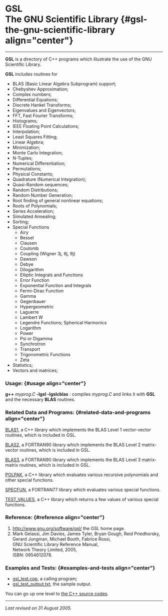 GSL\
The GNU Scientific Library {#gsl-the-gnu-scientific-library align="center"}
==========================

------------------------------------------------------------------------

**GSL** is a directory of C++ programs which illustrate the use of the
GNU Scientific Library.

**GSL** includes routines for

-   BLAS (Basic Linear Algebra Subprogram) support;
-   Chebyshev Approximation;
-   Complex numbers;
-   Differential Equations;
-   Discrete Hankel Transforms;
-   Eigenvalues and Eigenvectors;
-   FFT, Fast Fourier Transforms;
-   Histograms;
-   IEEE Floating Point Calculations;
-   Interpolation;
-   Least Squares Fitting;
-   Linear Algebra;
-   Minimization;
-   Monte Carlo Integration;
-   N-Tuples;
-   Numerical Differentiation;
-   Permutations;
-   Physical Constants;
-   Quadrature (Numerical Integration);
-   Quasi-Random sequences;
-   Random Distributions;
-   Random Number Generation;
-   Root finding of general nonlinear equations;
-   Roots of Polynomials;
-   Series Acceleration;
-   Simulated Annealing;
-   Sorting;
-   Special Functions
    -   Airy
    -   Bessel
    -   Clausen
    -   Coulomb
    -   Coupling (Wigner 3j, 6j, 9j)
    -   Dawson
    -   Debye
    -   Dilogarithm
    -   Elliptic Integrals and Functions
    -   Error Function
    -   Exponential Function and Integrals
    -   Fermi-Dirac Function
    -   Gamma
    -   Gegenbauer
    -   Hypergeometric
    -   Laguerre
    -   Lambert W
    -   Legendre Functions; Spherical Harmonics
    -   Logarithm
    -   Power
    -   Psi or Digamma
    -   Synchrotron
    -   Transport
    -   Trigonometric Functions
    -   Zeta
-   Statistics;
-   Vectors and matrices;

### Usage: {#usage align="center"}

 **g++** *myprog.C* **-lgsl -lgslcblas** 
:   compiles *myprog.C* and links it with **GSL** and the necessary
    **BLAS** routines.

### Related Data and Programs: {#related-data-and-programs align="center"}

[BLAS1](../../master/blas1/blas1.md), a C++ library which implements
the BLAS Level 1 vector-vector routines, which is included in GSL.

[BLAS2](../../f_src/blas2/blas2.md), a FORTRAN90 library which
implements the BLAS Level 2 matrix-vector routines, which is included in
GSL.

[BLAS3](../../f_src/blas3/blas3.md), a FORTRAN90 library which
implements the BLAS Level 3 matrix-matrix routines, which is included in
GSL.

[POLPAK](../../master/polpak/polpak.md), a C++ library which
evaluates various recursive polynomials and other special functions.

[SPECFUN](../../f77_src/specfun/specfun.md), a FORTRAN77 library which
evaluates various special functions.

[TEST\_VALUES](../../master/test_values/test_values.md), a C++
library which returns a few values of various special functions.

### Reference: {#reference align="center"}

1.  <http://www.gnu.org/software/gsl/> the GSL home page.
2.  Mark Gelassi, Jim Davies, James Tyler, Bryan Gough, Reid
    Priedhorsky, Gerard Jungman, Michael Booth, Fabrice Rossi,\
    GNU Scientific Library Reference Manual,\
    Network Theory Limited, 2005,\
    ISBN: 0954612078.

### Examples and Tests: {#examples-and-tests align="center"}

-   [gsl\_test.cpp](gsl_test.cpp), a calling program;
-   [gsl\_test\_output.txt](gsl_test_output.txt), the sample output.

You can go up one level to [the C++ source codes](../cpp_src.md).

------------------------------------------------------------------------

*Last revised on 31 August 2005.*
